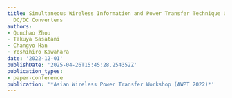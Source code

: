```yaml
---
title: Simultaneous Wireless Information and Power Transfer Technique Using Frequency-Modulated
  DC/DC Converters
authors:
- Qunchao Zhou
- Takuya Sasatani
- Changyo Han
- Yoshihiro Kawahara
date: '2022-12-01'
publishDate: '2025-04-26T15:45:28.254352Z'
publication_types:
- paper-conference
publication: '*Asian Wireless Power Transfer Workshop (AWPT 2022)*'
---
```

